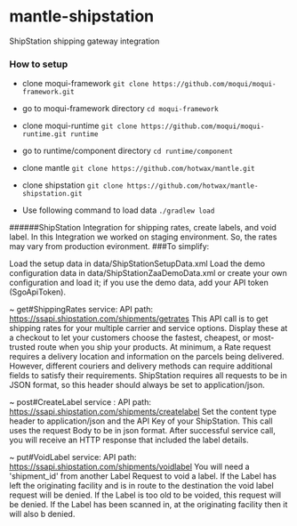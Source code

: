 # mantle-shipstation
ShipStation shipping gateway integration 

### How to setup

- clone moqui-framework
`git clone https://github.com/moqui/moqui-framework.git`

- go to moqui-framework directory
`cd moqui-framework`

- clone moqui-runtime
`git clone https://github.com/moqui/moqui-runtime.git runtime`

- go to runtime/component directory
`cd runtime/component`

- clone mantle
`git clone https://github.com/hotwax/mantle.git`

- clone shipstation
`git clone https://github.com/hotwax/mantle-shipstation.git`

- Use following command to load data
`./gradlew load`


######ShipStation Integration for shipping rates, create labels, and void label. In this Integration we worked on staging environment. So, the rates may vary from production evironment.
###To simplify:

Load the setup data in data/ShipStationSetupData.xml Load the demo configuration data in data/ShipStationZaaDemoData.xml or create your own configuration and load it; if you use the demo data, add your API token (SgoApiToken).

~ get#ShippingRates service: API path: https://ssapi.shipstation.com/shipments/getrates This API call is to get shipping rates for your multiple carrier and service options. Display these at a checkout to let your customers choose the fastest, cheapest, or most-trusted route when you ship your products. At minimum, a Rate request requires a delivery location and information on the parcels being delivered. However, different couriers and delivery methods can require additional fields to satisfy their requirements. ShipStation requires all requests to be in JSON format, so this header should always be set to application/json.

~ post#CreateLabel service : API path: https://ssapi.shipstation.com/shipments/createlabel Set the content type header to application/json and the API Key of your ShipStation. This call uses the request Body to be in json format. After successful service call, you will receive an HTTP response that included the label details.

~ put#VoidLabel service: API path: https://ssapi.shipstation.com/shipments/voidlabel You will need a 'shipment_id' from another Label Request to void a label. If the Label has left the originating facility and is in route to the destination the void label request will be denied. If the Label is too old to be voided, this request will be denied. If the Label has been scanned in, at the originating facility then it will also b denied.